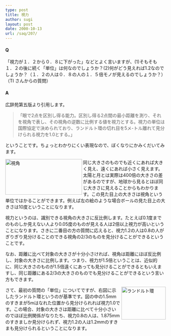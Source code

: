 ```yaml
---
type: post
title: 視力
author: sugi
layout: post
date: 2000-10-13
url: /saq/207/
---
```

#### Q 

「視力が１．２から０．８に下がった」などとよく言いますが、(1)そもそも１．２の後に続く「単位」は何なのでしょうか？(2)何がどう見えれば1.2なのでしょうか？（１．２の人は０．８の人の１．５倍モノが見えるのでしょうか？）（TI さんからの質問）

#### A 

広辞苑第五版より引用します。

> 「眼で2点を区別し得る能力。区別し得る2点間の最小距離を測り、それを視角で表し、その視角の逆数に比例する値を視力とする。視力の単位は国際協定で決められており、ランドルト環の切れ目を5メ-トル離れて見分けられる視力を1.0とする。」

ということです。ちょっとわかりにくい表現なので、ぼくなりにかみくだいてみます。

<img src="/images/saq/shiryoku1.png" width="241" height="112" border="0" alt="視角" align="left" />
  
同じ大きさのものでも近くにあれば大きく見え、遠くにあれば小さく見えます。太陽と月とは実際は400倍の大きさの差があるのですが、地球から見るとほぼ同じ大きさに見えることからもわかります。この見た目上の大きさは視角という単位ではかることができます。例えば左の絵のような場合ボールの見た目上の大きさは10度ということになります。

視力というのは、識別できる視角の大きさに反比例します。たとえば0.1度までのものしか見えない人より0.05度のものが見える人は2倍以上視力が高いということになります。さきに二番目の方の質問に応えると、視力1.2の人は0.8の人がぎりぎり見分けることのできる視角の2/3のものを見分けることができるということです。

なお、距離に比べて対象の大きさが十分小さければ、視角は距離にほぼ反比例し、対象の大きさに比例します。つまり、視力が1.5倍ということは、近似的に、同じ大きさのものが1.5倍遠くにあっても見分けることができるともいえますし、同じ距離にある2/3の大きさのものでも見分けることができるという言い方もできます。

<img src="/images/saq/shiryoku2.png" width="139" height="103" border="0" alt="ランドルト環" align="right" />
  
さて、最初の質問の「単位」についてですが、右図に示したランドルト環というのが基準です。図の中の1.5mmのすきまが5mはなれた位置から見分けられれば視力1.0です。この場合、対象の大きさは距離に比べて十分小さいのでほぼ比例関係がなりたち、視力0.8の人は、1.875mmのすきましか見分けられず、視力1.2の人は1.2mmのすきまも見分けられるということになります。